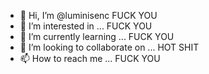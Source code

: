 - 👋 Hi, I’m @luminisenc FUCK YOU
- 👀 I’m interested in ... FUCK YOU
- 🌱 I’m currently learning ...  FUCK YOU
- 💞️ I’m looking to collaborate on ... HOT SHIT
- 📫 How to reach me ... FUCK YOU

<!---
luminisenc/luminisenc is a ✨ special ✨ repository because its `README.md` (this file) appears on your GitHub profile.
You can click the Preview link to take a look at your changes.
--->
